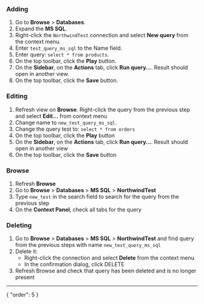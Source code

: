 ### Adding
1. Go to **Browse** > **Databases**.
2. Expand the **MS SQL**.
3. Right-click the `NorthwindTest` connection and select **New query** from the context menu.
4. Enter `test_query_ms_sql` to the Name field.
5. Enter query: `select * from products`.
6. On the top toolbar, click the **Play** button.
7. On the **Sidebar**, on the **Actions** tab, click **Run query…**. Result should open in another view. 
8. On the top toolbar, click the **Save** button.

### Editing
1. Refresh view on **Browse**. Right-click the query from the previous step and select **Edit…** from context menu
2. Change name to `new_test_query_ms_sql`.
3. Change the query test to: `select * from orders`
4. On the top toolbar, click the **Play** button
5. On the **Sidebar**, on the **Actions** tab, click **Run query…**. Result should open in another view
6. On the top toolbar, click the **Save** button

### Browse
1. Refresh **Browse**
2. Go to **Browse** > **Databases** > **MS SQL** > **NorthwindTest**
3. Type `new_test` in the search field to search for the query from the previous step
4. On the **Context Panel**, check all tabs for the query

### Deleting
1. Go to **Browse** > **Databases** > **MS SQL** > **NorthwindTest** and find query from the previous steps with name `new_test_query_ms_sql`
2. Delete it:
    * Right-click the connection and select **Delete** from the context menu
    * In the confirmation dialog, click DELETE
3. Refresh Browse and check that query has been deleted and is no longer present
---
{
  "order": 5
}